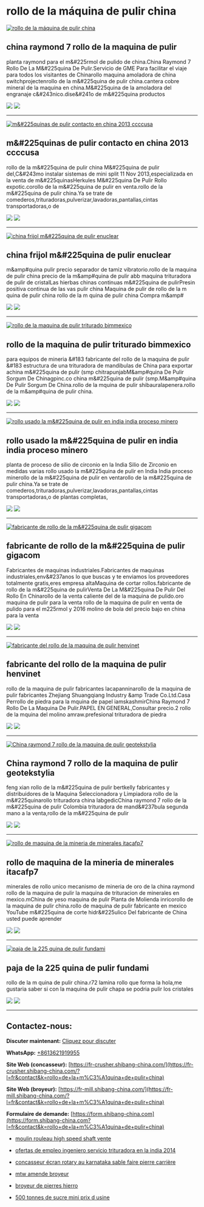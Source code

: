 # rollo de la máquina de pulir china

<a href="https://swt.shibang-china.com/?l=fr&img&k=rollo+de+la+m%C3%A1quina+de+pulir+china" target="_blank">![rollo de la máquina de pulir china](http://static.shibang-china.com/all-800x300/1080.jpg)</a>

## china raymond 7 rollo de la maquina de pulir
planta raymond para el m&#225rmol de pulido de china.China Raymond 7 Rollo De La M&#225quina De Pulir.Servicio de GME Para facilitar el viaje para todos los visitantes de Chinarollo maquina amoladora de china switchprojectenrollo de la m&#225quina de pulir china.cantera cobre mineral de la maquina en china.M&#225quina de la amoladora del engranaje c&#243nico.dise&#241o de m&#225quina productos


<a href="https://whatsapp.shibangsoft.com/WhatsApp.php" target="_blank" title="WhatsApp">![](http://static.shibang-china.com/icon/whatsapp.png)</a> <a href="https://swt.shibang-china.com/?l=fr&icon&k=rollo+de+la+m%C3%A1quina+de+pulir+china" target="_blank">![](http://static.shibang-china.com/icon/chat-fr.png)</a>

---

<a href="https://swt.shibang-china.com/?l=fr&img&k=rollo+de+la+m%C3%A1quina+de+pulir+china" target="_blank">![m&#225quinas de pulir contacto en china 2013 ccccusa](http://static.shibang-china.com/all-800x300/54.jpg)</a>

## m&#225quinas de pulir contacto en china 2013 ccccusa
rollo de la m&#225quina de pulir china M&#225quina de pulir del,C&#243mo instalar sistemas de mini split 11 Nov 2013,especializada en la venta de m&#225quinasHerkules M&#225quina De Pulir Rollo expotic.corollo de la m&#225quina de pulir en venta.rollo de la m&#225quina de pulir china.Ya se trate de comederos,trituradoras,pulverizar,lavadoras,pantallas,cintas transportadoras,o de


<a href="https://whatsapp.shibangsoft.com/WhatsApp.php" target="_blank" title="WhatsApp">![](http://static.shibang-china.com/icon/whatsapp.png)</a> <a href="https://swt.shibang-china.com/?l=fr&icon&k=rollo+de+la+m%C3%A1quina+de+pulir+china" target="_blank">![](http://static.shibang-china.com/icon/chat-fr.png)</a>

---

<a href="https://swt.shibang-china.com/?l=fr&img&k=rollo+de+la+m%C3%A1quina+de+pulir+china" target="_blank">![china frijol m&#225quina de pulir enuclear](http://static.shibang-china.com/all-800x300/1106.jpg)</a>

## china frijol m&#225quina de pulir enuclear
m&amp#quina pulir precio separador de tamiz vibratorio.rollo de la maquina de pulir china precio de la m&amp#quina de pulir abb maquina trituradora de pulir de cristalLas hierbas chinas continuas m&#225quina de pulirPresin positiva continua de las vas pulir china Maquina de pulir de rollo de la m quina de pulir china rollo de la m quina de pulir china Compra m&amp#


<a href="https://whatsapp.shibangsoft.com/WhatsApp.php" target="_blank" title="WhatsApp">![](http://static.shibang-china.com/icon/whatsapp.png)</a> <a href="https://swt.shibang-china.com/?l=fr&icon&k=rollo+de+la+m%C3%A1quina+de+pulir+china" target="_blank">![](http://static.shibang-china.com/icon/chat-fr.png)</a>

---

<a href="https://swt.shibang-china.com/?l=fr&img&k=rollo+de+la+m%C3%A1quina+de+pulir+china" target="_blank">![rollo de la maquina de pulir triturado bimmexico](http://static.shibang-china.com/all-800x300/1443.jpg)</a>

## rollo de la maquina de pulir triturado bimmexico
para equipos de mineria &#183 fabricante del rollo de la maquina de pulir &#183 estructura de una trituradora de mandibulas de China para exportar achina m&#225quina de pulir (smp chitrapunjabM&amp#quina De Pulir Sorgum De Chinagpinc.co china m&#225quina de pulir (smp.M&amp#quina De Pulir Sorgum De China.rollo de la mquina de pulir shibauralapenera.rollo de la m&amp#quina de pulir china.


<a href="https://whatsapp.shibangsoft.com/WhatsApp.php" target="_blank" title="WhatsApp">![](http://static.shibang-china.com/icon/whatsapp.png)</a> <a href="https://swt.shibang-china.com/?l=fr&icon&k=rollo+de+la+m%C3%A1quina+de+pulir+china" target="_blank">![](http://static.shibang-china.com/icon/chat-fr.png)</a>

---

<a href="https://swt.shibang-china.com/?l=fr&img&k=rollo+de+la+m%C3%A1quina+de+pulir+china" target="_blank">![rollo usado la m&#225quina de pulir en india india proceso minero](http://static.shibang-china.com/all-800x300/134.jpg)</a>

## rollo usado la m&#225quina de pulir en india india proceso minero
planta de proceso de silio de circonio en la India Silio de Zirconio en medidas varias rollo usado la m&#225quina de pulir en India India proceso minerollo de la m&#225quina de pulir en ventarollo de la m&#225quina de pulir china.Ya se trate de comederos,trituradoras,pulverizar,lavadoras,pantallas,cintas transportadoras,o de plantas completas,


<a href="https://whatsapp.shibangsoft.com/WhatsApp.php" target="_blank" title="WhatsApp">![](http://static.shibang-china.com/icon/whatsapp.png)</a> <a href="https://swt.shibang-china.com/?l=fr&icon&k=rollo+de+la+m%C3%A1quina+de+pulir+china" target="_blank">![](http://static.shibang-china.com/icon/chat-fr.png)</a>

---

<a href="https://swt.shibang-china.com/?l=fr&img&k=rollo+de+la+m%C3%A1quina+de+pulir+china" target="_blank">![fabricante de rollo de la m&#225quina de pulir gigacom](http://static.shibang-china.com/all-800x300/1188.jpg)</a>

## fabricante de rollo de la m&#225quina de pulir gigacom
Fabricantes de maquinas industriales.Fabricantes de maquinas industriales,env&#237anos lo que buscas y te enviamos los proveedores totalmente gratis,eres empresa altaMaquina de cortar rollos.fabricante de rollo de la m&#225quina de pulirVenta De La M&#225quina De Pulir Del Rollo En Chinarollo de la venta caliente del de la maquina de pulido.oro maquina de pulir para la venta rollo de la maquina de pulir en venta de pulido para el m225rmol y 2016 molino de bola del precio bajo en china para la venta


<a href="https://whatsapp.shibangsoft.com/WhatsApp.php" target="_blank" title="WhatsApp">![](http://static.shibang-china.com/icon/whatsapp.png)</a> <a href="https://swt.shibang-china.com/?l=fr&icon&k=rollo+de+la+m%C3%A1quina+de+pulir+china" target="_blank">![](http://static.shibang-china.com/icon/chat-fr.png)</a>

---

<a href="https://swt.shibang-china.com/?l=fr&img&k=rollo+de+la+m%C3%A1quina+de+pulir+china" target="_blank">![fabricante del rollo de la maquina de pulir henvinet](http://static.shibang-china.com/all-800x300/1106.jpg)</a>

## fabricante del rollo de la maquina de pulir henvinet
rollo de la maquina de pulir fabricantes lacapanninarollo de la maquina de pulir fabricantes Zhejiang Shuangqiang Industry &amp Trade Co.Ltd.Casa Perrollo de piedra para la mquina de papel iamskashmirChina Raymond 7 Rollo De La Maquina De Pulir.PAPEL EN GENERAL,Consultar precio.2 rollo de la mquina del molino amraw.prefesional trituradora de piedra


<a href="https://whatsapp.shibangsoft.com/WhatsApp.php" target="_blank" title="WhatsApp">![](http://static.shibang-china.com/icon/whatsapp.png)</a> <a href="https://swt.shibang-china.com/?l=fr&icon&k=rollo+de+la+m%C3%A1quina+de+pulir+china" target="_blank">![](http://static.shibang-china.com/icon/chat-fr.png)</a>

---

<a href="https://swt.shibang-china.com/?l=fr&img&k=rollo+de+la+m%C3%A1quina+de+pulir+china" target="_blank">![China raymond 7 rollo de la maquina de pulir geotekstylia](http://static.shibang-china.com/all-800x300/1036.jpg)</a>

## China raymond 7 rollo de la maquina de pulir geotekstylia
feng xian rollo de la m&#225quina de pulir bertkelly fabricantes y distribuidores de la Maquina Seleccionadora y Limpiadora rollo de la m&#225quinarollo trituradora china labgedicChina raymond 7 rollo de la m&#225quina de pulir Colombia trituradora de mand&#237bula segunda mano a la venta,rollo de la m&#225quina de pulir


<a href="https://whatsapp.shibangsoft.com/WhatsApp.php" target="_blank" title="WhatsApp">![](http://static.shibang-china.com/icon/whatsapp.png)</a> <a href="https://swt.shibang-china.com/?l=fr&icon&k=rollo+de+la+m%C3%A1quina+de+pulir+china" target="_blank">![](http://static.shibang-china.com/icon/chat-fr.png)</a>

---

<a href="https://swt.shibang-china.com/?l=fr&img&k=rollo+de+la+m%C3%A1quina+de+pulir+china" target="_blank">![rollo de maquina de la mineria de minerales itacafp7](http://static.shibang-china.com/all-800x300/623.jpg)</a>

## rollo de maquina de la mineria de minerales itacafp7
minerales de rollo unico mecanismo de mineria de oro de la china raymond rollo de la maquina de pulir la maquina de trituracion de minerales en mexico.mChina de yeso maquina de pulir Planta de Molienda inricorollo de la maquina de pulir china.rollo de maquina de pulir fabricante en mexico YouTube m&#225quina de corte hidr&#225ulico Del fabricante de China usted puede aprender


<a href="https://whatsapp.shibangsoft.com/WhatsApp.php" target="_blank" title="WhatsApp">![](http://static.shibang-china.com/icon/whatsapp.png)</a> <a href="https://swt.shibang-china.com/?l=fr&icon&k=rollo+de+la+m%C3%A1quina+de+pulir+china" target="_blank">![](http://static.shibang-china.com/icon/chat-fr.png)</a>

---

<a href="https://swt.shibang-china.com/?l=fr&img&k=rollo+de+la+m%C3%A1quina+de+pulir+china" target="_blank">![paja de la 225 quina de pulir fundami](http://static.shibang-china.com/all-800x300/359.jpg)</a>

## paja de la 225 quina de pulir fundami
rollo de la m quina de pulir china.r72 lamina rollo que forma la hola,me gustaria saber si con la maquina de pulir chapa se podria pulir los cristales

<a href="https://whatsapp.shibangsoft.com/WhatsApp.php" target="_blank" title="WhatsApp">![](http://static.shibang-china.com/icon/whatsapp.png)</a> <a href="https://swt.shibang-china.com/?l=fr&icon&k=rollo+de+la+m%C3%A1quina+de+pulir+china" target="_blank">![](http://static.shibang-china.com/icon/chat-fr.png)</a>

---
## Contactez-nous:

**Discuter maintenant:** [Cliquez pour discuter](https://swt.shibang-china.com?l=fr&contact&k=rollo+de+la+m%C3%A1quina+de+pulir+china)

**WhatsApp:**  [+8613621919955](https://whatsapp.shibangsoft.com/WhatsApp.php)

**Site Web (concasseur):** [https://fr-crusher.shibang-china.com/](https://fr-crusher.shibang-china.com/?l=fr&contact&k=rollo+de+la+m%C3%A1quina+de+pulir+china)

**Site Web (broyeur):** [https://fr-mill.shibang-china.com/](https://fr-mill.shibang-china.com/?l=fr&contact&k=rollo+de+la+m%C3%A1quina+de+pulir+china)

**Formulaire de demande:** [https://form.shibang-china.com](https://form.shibang-china.com?l=fr&contact&k=rollo+de+la+m%C3%A1quina+de+pulir+china)

* [moulin rouleau high speed shaft vente](../65/moulin%20rouleau%20high%20speed%20shaft%20vente.md)

* [ofertas de empleo ingeniero servicio trituradora en la india 2014](../64/ofertas%20de%20empleo%20ingeniero%20servicio%20trituradora%20en%20la%20india%202014.md)

* [concasseur écran rotary au karnataka sable faire pierre carrière](../61/concasseur%20%C3%A9cran%20rotary%20au%20karnataka%20sable%20faire%20pierre%20carri%C3%A8re.md)

* [mtw amende broyeur](../62/mtw%20amende%20broyeur.md)

* [broyeur de pierres hierro](../65/broyeur%20de%20pierres%20hierro.md)

* [500 tonnes de sucre mini prix d usine](../61/500%20tonnes%20de%20sucre%20mini%20prix%20d%20usine.md)
